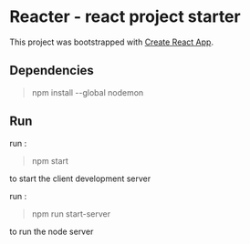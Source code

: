 # Reacter - react project starter
This project was bootstrapped with [Create React App](https://github.com/facebookincubator/create-react-app).

## Dependencies

> npm install --global nodemon

## Run

run :
> npm start  

to start the client development server

run :
> npm run start-server

to run the node server

